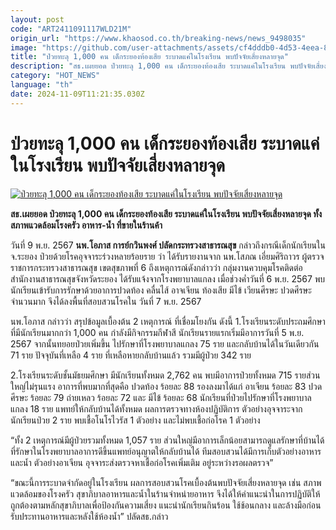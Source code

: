 ```yaml
---
layout: post
code: "ART2411091117WLD21M"
origin_url: "https://www.khaosod.co.th/breaking-news/news_9498035"
image: "https://github.com/user-attachments/assets/cf4dddb0-4d53-4eea-8653-621dcc367808"
title: "ป่วยทะลุ 1,000 คน เด็กระยองท้องเสีย ระบาดแค่ในโรงเรียน พบปัจจัยเสี่ยงหลายจุด"
description: "สธ.เผยยอด ป่วยทะลุ 1,000 คน เด็กระยองท้องเสีย ระบาดแค่ในโรงเรียน พบปัจจัยเสี่ยงหลายจุด ทั้งสภาพแวดล้อมโรงครัว อาหาร-น้ำ ที่ขายในร้านค้า"
category: "HOT_NEWS"
language: "th"
date: 2024-11-09T11:21:35.030Z
---
```


# ป่วยทะลุ 1,000 คน เด็กระยองท้องเสีย ระบาดแค่ในโรงเรียน พบปัจจัยเสี่ยงหลายจุด

[![ป่วยทะลุ 1,000 คน เด็กระยองท้องเสีย ระบาดแค่ในโรงเรียน พบปัจจัยเสี่ยงหลายจุด](https://www.khaosod.co.th/wpapp/uploads/2024/11/school-2.jpg "ป่วยทะลุ 1,000 คน เด็กระยองท้องเสีย ระบาดแค่ในโรงเรียน พบปัจจัยเสี่ยงหลายจุด")](https://www.khaosod.co.th/wpapp/uploads/2024/11/school-2.jpg)

**สธ.เผยยอด ป่วยทะลุ 1,000 คน เด็กระยองท้องเสีย ระบาดแค่ในโรงเรียน พบปัจจัยเสี่ยงหลายจุด ทั้งสภาพแวดล้อมโรงครัว อาหาร-น้ำ ที่ขายในร้านค้า**

วันที่ 9 พ.ย. 2567 **นพ.โอภาส การย์กวินพงศ์ ปลัดกระทรวงสาธารณสุข** กล่าวถึงกรณีเด็กนักเรียนใน จ.ระยอง ป่วยด้วยโรคอุจจาระร่วงหลายร้อยราย ว่า ได้รับรายงานจาก นพ.โสภณ เอี่ยมศิริถาวร ผู้ตรวจราชการกระทรวงสาธารณสุข เขตสุขภาพที่ 6 ถึงเหตุการณ์ดังกล่าวว่า กลุ่มงานควบคุมโรคติดต่อ สำนักงานสาธารณสุขจังหวัดระยอง ได้รับแจ้งจากโรงพยาบาลแกลง เมื่อช่วงค่ำวันที่ 6 พ.ย. 2567 พบนักเรียนเข้ารับการรักษาด้วยอาการปวดท้อง คลื่นไส้ อาจเจียน ท้องเสีย มีไข้ เวียนศีรษะ ปวดศีรษะ จำนวนมาก จึงได้ลงพื้นที่สอบสวนโรคใน วันที่ 7 พ.ย. 2567

นพ.โอภาส กล่าวว่า สรุปข้อมูลเบื้องต้น 2 เหตุการณ์ ที่เชื่อมโยงกัน ดังนี้ 1.โรงเรียนระดับประถมศึกษา ที่มีนักเรียนมากกว่า 1,000 คน กำลังมีกิจกรรมกีฬาสี นักเรียนรายแรกเริ่มมีอาการวันที่ 5 พ.ย. 2567 จากนั้นทยอยป่วยเพิ่มขึ้น ไปรักษาที่โรงพยาบาลแกลง 75 ราย และกลับบ้านได้ในวันเดียวกัน 71 ราย ปัจจุบันที่เหลือ 4 ราย ที่เหลือหายกลับบ้านแล้ว รวมมีผู้ป่วย 342 ราย

2.โรงเรียนระดับชั้นมัธยมศึกษา มีนักเรียนทั้งหมด 2,762 คน พบมีอาการป่วยทั้งหมด 715 รายส่วนใหญ่ไม่รุนแรง อาการที่พบมากที่สุดคือ ปวดท้อง ร้อยละ 88 รองลงมาได้แก่ อาเจียน ร้อยละ 83 ปวดศีรษะ ร้อยละ 79 ถ่ายเหลว ร้อยละ 72 และ มีไข้ ร้อยละ 68 นักเรียนที่ป่วยไปรักษาที่โรงพยาบาลแกลง 18 ราย แพทย์ให้กลับบ้านได้ทั้งหมด ผลการตรวจทางห้องปฏิบัติการ ตัวอย่างอุจจาระจากนักเรียนป่วย 2 ราย พบเชื้อโนโรไวรัส 1 ตัวอย่าง และไม่พบเชื้อก่อโรค 1 ตัวอย่าง

“ทั้ง 2 เหตุการณ์มีผู้ป่วยรวมทั้งหมด 1,057 ราย ส่วนใหญ่มีอาการเล็กน้อยสามารถดูแลรักษาที่บ้านได้ ที่รักษาในโรงพยาบาลอาการดีขึ้นแพทย์อนุญาตให้กลับบ้านได้ ทีมสอบสวนได้มีการเก็บตัวอย่างอาหารและน้ำ ตัวอย่างอาเจียน อุจจาระส่งตรวจหาเชื้อก่อโรคเพิ่มเติม อยู่ระหว่างรอผลตรวจ”

“ขณะนี้การระบาดจำกัดอยู่ในโรงเรียน ผลการสอบสวนโรคเบื้องต้นพบปัจจัยเสี่ยงหลายจุด เช่น สภาพแวดล้อมของโรงครัว สุขาภิบาลอาหารและน้ำในร้านจำหน่ายอาหาร จึงได้ให้คำแนะนำในการปฏิบัติให้ถูกต้องตามหลักสุขาภิบาลเพื่อป้องกันความเสี่ยง แนะนำนักเรียนกินร้อน ใช้ช้อนกลาง และล้างมือก่อนรับประทานอาหารและหลังใช้ห้องน้ำ” ปลัดสธ.กล่าว